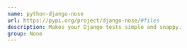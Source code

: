 ```yaml
---
name: python-django-nose
url: https://pypi.org/project/django-nose/#files
description: Makes your Django tests simple and snappy.
group: None
---
```

